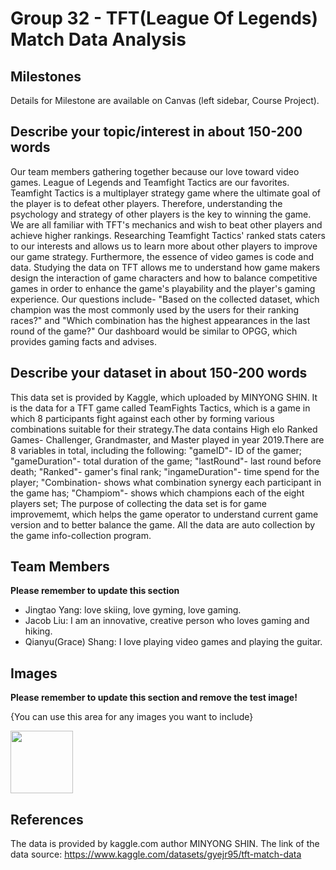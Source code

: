 # Group 32 - TFT(League Of Legends) Match Data Analysis


## Milestones

Details for Milestone are available on Canvas (left sidebar, Course Project).

## Describe your topic/interest in about 150-200 words

Our team members gathering together because our love toward video games. League of Legends and Teamfight Tactics are our favorites.  Teamfight Tactics is a multiplayer strategy game where the ultimate goal of the player is to defeat other players.  Therefore, understanding the psychology and strategy of other players is the key to winning the game. We are all familiar with TFT's mechanics and wish to beat other players and achieve higher rankings. Researching Teamfight Tactics' ranked stats caters to our interests and allows us to learn more about other players to improve our game strategy.  Furthermore, the essence of video games is code and data.  Studying the data on TFT allows me to understand how game makers design the interaction of game characters and how to balance competitive games in order to enhance the game's playability and the player's gaming experience. Our questions include- "Based on the collected dataset, which champion was the most commonly used by the users for their ranking races?" and "Which combination has the highest appearances in the last round of the game?" Our dashboard would be similar to OPGG, which provides gaming facts and advises.

## Describe your dataset in about 150-200 words

This data set is provided by Kaggle, which uploaded by MINYONG SHIN. It is the data for a TFT game called TeamFights Tactics, which is a game in which 8 participants fight against each other by forming various combinations suitable for their strategy.The data contains High elo Ranked Games- Challenger, Grandmaster, and Master played in year 2019.There are 8 variables in total, including the following: "gameID"- ID of the gamer; "gameDuration"- total duration of the game; "lastRound"- last round before death; "Ranked"- gamer's final rank; "ingameDuration"- time spend for the player; "Combination- shows what combination synergy each participant in the game has; "Champiom"- shows which champions each of the eight players set; The purpose of collecting the data set is for game improvememt, which helps the game operator to understand current game version and to  better balance the game. All the data are auto collection by the game info-collection program.

## Team Members

**Please remember to update this section**

- Jingtao Yang: love skiing, love gyming, love gaming.
- Jacob Liu: I am an innovative, creative person who loves gaming and hiking.
- Qianyu(Grace) Shang: I love playing video games and playing the guitar.

## Images

**Please remember to update this section and remove the test image!**

{You can use this area for any images you want to include}

<img src ="010.png" width="100px">

## References
The data is provided by kaggle.com  author MINYONG SHIN.
The link of the data source: https://www.kaggle.com/datasets/gyejr95/tft-match-data



